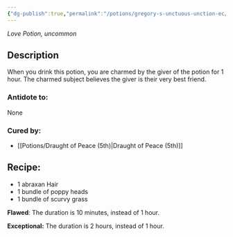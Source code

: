 ```yaml
---
{"dg-publish":true,"permalink":"/potions/gregory-s-unctuous-unction-ec/"}
---
```


*Love Potion, uncommon* 

## Description

When you drink this potion, you are charmed by the giver of the potion for 1 hour. The charmed subject believes the giver is their very best friend.

### Antidote to: 
None

### Cured by:
- [[Potions/Draught of Peace (5th)\|Draught of Peace (5th)]]

## Recipe:

- 1 abraxan Hair
- 1 bundle of poppy heads
- 1 bundle of scurvy grass

**Flawed**:
The duration is 10 minutes, instead of 1 hour.

**Exceptional:** 
The duration is 2 hours, instead of 1 hour.
